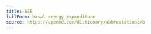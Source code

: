 ```yaml
---
title: BEE
fullForm: basal energy expenditure
source: https://openmd.com/dictionary/abbreviations/b
---
```

